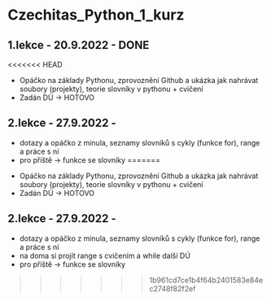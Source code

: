 # Czechitas_Python_1_kurz

## 1.lekce - 20.9.2022 - DONE
<<<<<<< HEAD
- Opáčko na základy Pythonu, zprovoznění Github a ukázka jak nahrávat soubory (projekty), teorie slovníky v pythonu + cvičení
- Zadán DÚ -> HOTOVO
## 2.lekce - 27.9.2022 - 
- dotazy a opáčko z minula, seznamy slovníků s cykly (funkce for), range a práce s ní
- pro příště -> funkce se slovníky
=======
* Opáčko na základy Pythonu, zprovoznění Github a ukázka jak nahrávat soubory (projekty), teorie slovníky v pythonu + cvičení
* Zadán DÚ -> HOTOVO
## 2.lekce - 27.9.2022 - 
* dotazy a opáčko z minula, seznamy slovníků s cykly (funkce for), range a práce s ní
* na doma si projít range s cvičením a while další DÚ
* pro příště -> funkce se slovníky
>>>>>>> 1b961cd7ce1b4f64b2401583e84ec2748f82f2ef
